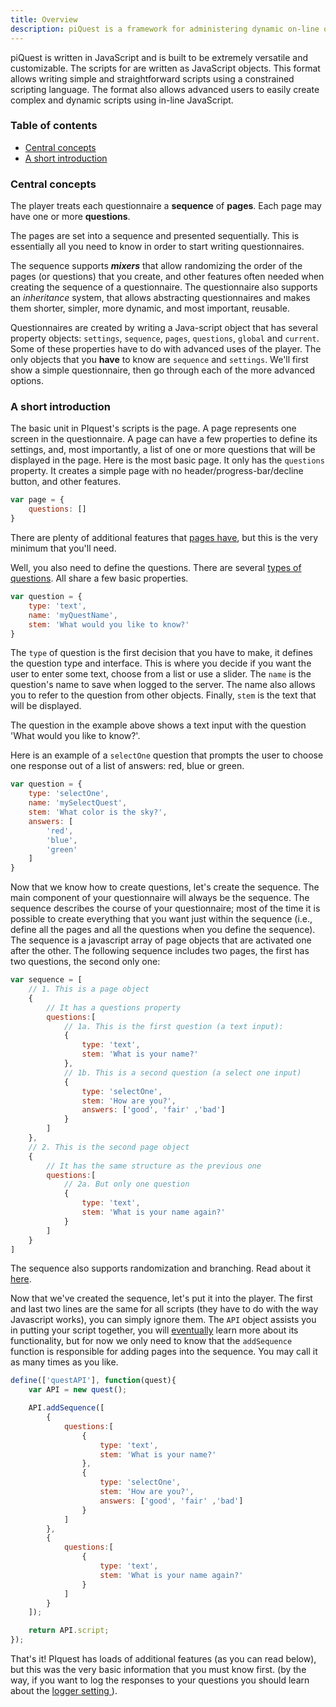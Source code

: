```yaml
---
title: Overview
description: piQuest is a framework for administering dynamic on-line questionnaires.
---
```


piQuest is written in JavaScript and is built to be extremely versatile and customizable. The scripts for are written as JavaScript objects. This format allows writing simple and straightforward scripts using a constrained scripting language. The format also allows advanced users to easily create complex and dynamic scripts using in-line JavaScript.

### Table of contents

* [Central concepts](#central-concepts)
* [A short introduction ](#a-short-introduction)

### Central concepts

The player treats each questionnaire a **sequence** of **pages**. Each page may have one or more **questions**.

The pages are set into a sequence and presented sequentially. This is essentially all you need to know in order to start writing questionnaires.

The sequence supports ***mixers*** that allow randomizing the order of the pages (or questions) that you create, and other features often needed when creating the sequence of a questionnaire. The questionnaire also supports an *inheritance* system, that allows abstracting questionnaires and makes them shorter, simpler, more dynamic, and most important, reusable.

Questionnaires are created by writing a Java-script object that has several property objects: `settings`, `sequence`, `pages`, `questions`, `global` and `current`. Some of these properties have to do with advanced uses of the player. The only objects that you **have** to know are `sequence` and `settings`. We'll first show a simple questionnaire, then go through each of the more advanced options.

### A short introduction

The basic unit in PIquest's scripts is the page. A page represents one screen in the questionnaire. A page can have a few properties to define its settings, and, most importantly, a list of one or more questions that will be displayed in the page. Here is the most basic page. It only has the `questions` property. It creates a simple page with no header/progress-bar/decline button, and other features.

```js
var page = {
    questions: []
}
```

There are plenty of additional features that [pages have](API.html#pages), but this is the very minimum that you'll need.

Well, you also need to define the questions. There are several [types of questions](API.html#questions). All share a few basic properties.

```js
var question = {
    type: 'text',
    name: 'myQuestName',
    stem: 'What would you like to know?'
}
```

The `type` of question is the first decision that you have to make, it defines the question type and interface. This is where you decide if you want the user to enter some text, choose from a list or use a slider. The `name` is the question's name to save when logged to the server. The name also allows you to refer to the question from other objects. Finally, `stem` is the text that will be displayed.

The question in the example above shows a text input with the question 'What would you like to know?'. 

Here is an example of a `selectOne` question that prompts the user to choose one response out of a list of answers: red, blue or green.

```js
var question = {
    type: 'selectOne',
    name: 'mySelectQuest',
    stem: 'What color is the sky?',
    answers: [
        'red',
        'blue',
        'green'
    ]
}
```

Now that we know how to create questions, let's create the sequence. The main component of your questionnaire will always be the sequence. The sequence describes the course of your questionnaire; most of the time it is possible to create everything that you want just within the sequence (i.e., define all the pages and all the questions when you define the sequence). The sequence is a javascript array of page objects that are activated one after the other. The following sequence includes two pages, the first has two questions, the second only one:

```js
var sequence = [
    // 1. This is a page object
    {
        // It has a questions property
        questions:[
            // 1a. This is the first question (a text input):
            {
                type: 'text',
                stem: 'What is your name?'
            },
            // 1b. This is a second question (a select one input)
            {
                type: 'selectOne',
                stem: 'How are you?',
                answers: ['good', 'fair' ,'bad']
            }
        ]
    },
    // 2. This is the second page object
    {
        // It has the same structure as the previous one
        questions:[
            // 2a. But only one question
            {
                type: 'text',
                stem: 'What is your name again?'
            }
        ]
    }
]
```

The sequence also supports randomization and branching. Read about it [here](API.html#mixer).

Now that we've created the sequence, let's put it into the player. The first and last two lines are the same for all scripts (they have to do with the way Javascript works), you can simply ignore them. The `API` object assists you in putting your script together, you will [eventually](API.html#API) learn more about its functionality, but for now we only need to know that the `addSequence` function is responsible for adding pages into the sequence. You may call it as many times as you like.

```js
define(['questAPI'], function(quest){
    var API = new quest();

    API.addSequence([
        {
            questions:[
                {
                    type: 'text',
                    stem: 'What is your name?'
                },
                {
                    type: 'selectOne',
                    stem: 'How are you?',
                    answers: ['good', 'fair' ,'bad']
                }
            ]
        },
        {
            questions:[
                {
                    type: 'text',
                    stem: 'What is your name again?'
                }
            ]
        }
    ]);

    return API.script;
});
```

That's it! PIquest has loads of additional features (as you can read below), but this was the very basic information that you must know first. (by the way, if you want to log the responses to your questions you should learn about the [ logger setting ](API.html#settings)).